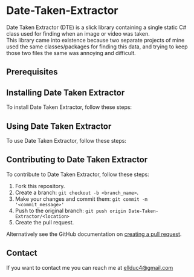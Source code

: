 # Date-Taken-Extractor

Date Taken Extractor (DTE) is a slick library containing a single static C# class used for finding when an image or video was taken.<br>
This library came into existence because two separate projects of mine used the same classes/packages for finding this data, and trying to keep those two files the same was annoying and difficult.

## Prerequisites

## Installing Date Taken Extractor

To install Date Taken Extractor, follow these steps:

## Using Date Taken Extractor

To use Date Taken Extractor, follow these steps:

## Contributing to Date Taken Extractor
To contribute to Date Taken Extractor, follow these steps:

1. Fork this repository.
2. Create a branch: `git checkout -b <branch_name>`.
3. Make your changes and commit them: `git commit -m '<commit_message>'`
4. Push to the original branch: `git push origin Date-Taken-Extractor/<location>`
5. Create the pull request.

Alternatively see the GitHub documentation on [creating a pull request](https://help.github.com/en/github/collaborating-with-issues-and-pull-requests/creating-a-pull-request).

## Contact
If you want to contact me you can reach me at ellduc4@gmail.com